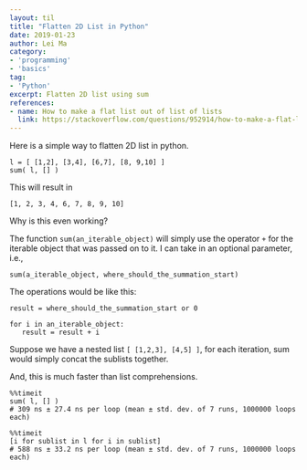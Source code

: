 ```yaml
---
layout: til
title: "Flatten 2D List in Python"
date: 2019-01-23
author: Lei Ma
category:
- 'programming'
- 'basics'
tag:
- 'Python'
excerpt: Flatten 2D list using sum
references:
- name: How to make a flat list out of list of lists
  link: https://stackoverflow.com/questions/952914/how-to-make-a-flat-list-out-of-list-of-lists
---
```


Here is a simple way to flatten 2D list in python.

```
l = [ [1,2], [3,4], [6,7], [8, 9,10] ]
sum( l, [] )
```

This will result in
```
[1, 2, 3, 4, 6, 7, 8, 9, 10]
```

Why is this even working?

The function `sum(an_iterable_object)` will simply use the operator `+` for the iterable object that was passed on to it. I can take in an optional parameter, i.e.,

```
sum(a_iterable_object, where_should_the_summation_start)
```

The operations would be like this:

```
result = where_should_the_summation_start or 0

for i in an_iterable_object:
   result = result + i
```

Suppose we have a nested list `[ [1,2,3], [4,5] ]`, for each iteration, sum would simply concat the sublists together.

And, this is much faster than list comprehensions.

```
%%timeit
sum( l, [] )
# 309 ns ± 27.4 ns per loop (mean ± std. dev. of 7 runs, 1000000 loops each)
```

```
%%timeit
[i for sublist in l for i in sublist]
# 588 ns ± 33.2 ns per loop (mean ± std. dev. of 7 runs, 1000000 loops each)
```